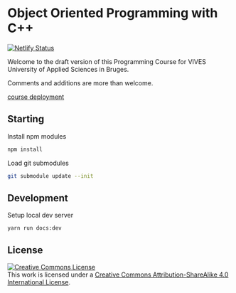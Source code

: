 # Object Oriented Programming with C++

[![Netlify Status](https://api.netlify.com/api/v1/badges/a4610e7b-3ae7-4341-b2c3-73bc40a933cf/deploy-status)](https://app.netlify.com/sites/oop-cpp/deploys)

Welcome to the draft version of this Programming Course for VIVES University of Applied Sciences in Bruges.

Comments and additions are more than welcome.

[course deployment](https://cpp-joey.netlify.app)

## Starting

Install npm modules

```bash
npm install
```

Load git submodules

```bash
git submodule update --init
```

## Development

Setup local dev server

```shell
yarn run docs:dev
```

## License

<a rel="license" href="http://creativecommons.org/licenses/by-sa/4.0/"><img alt="Creative Commons License" style="border-width:0" src="https://i.creativecommons.org/l/by-sa/4.0/88x31.png" /></a><br />This work is licensed under a <a rel="license" href="http://creativecommons.org/licenses/by-sa/4.0/">Creative Commons Attribution-ShareAlike 4.0 International License</a>.
